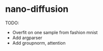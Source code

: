 # nano-diffusion

TODO: 
- Overfit on one sample from fashion mnist
- Add argparser
- Add groupnorm, attention
